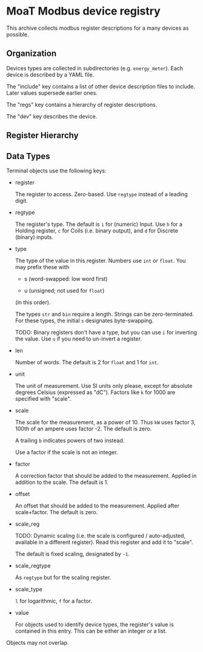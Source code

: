 # MoaT Modbus device registry

This archive collects modbus register descriptions for a many devices as
possible.

## Organization

Devices types are collected in subdirectories (e.g. `energy_meter`). Each
device is described by a YAML file.

The "include" key contains a list of other device description files to
include. Later values supersede earlier ones.

The "regs" key contains a hierarchy of register descriptions.

The "dev" key describes the device.

## Register Hierarchy

## Data Types

Terminal objects use the following keys:

* register

  The register to access. Zero-based. Use `regtype` instead of a leading
  digit.

* regtype

  The register's type. The default is `i` for (numeric) Input. Use `h` for
  a Holding register, `c` for Coils (i.e. binary output), and `d` for
  Discrete (binary) inputs.

* type

  The type of the value in this register. Numbers use `int` or `float`. You
  may prefix these with

  * s (word-swapped: low word first)

  * u (unsigned; not used for `float`)

  (in this order).

  The types `str` and `bin` require a length. Strings can be
  zero-terminated. For these types, the initial `s` designates
  byte-swapping.

  TODO: Binary registers don't have a type, but you can use `i` for inverting the
  value. Use `u` if you need to un-invert a register.

* len

  Number of words. The default is 2 for `float` and 1 for `int`.

* unit

  The unit of measurement. Use SI units only please, except for absolute degrees
  Celsius (expressed as "dC"). Factors like `k` for 1000 are specified with
  "scale".

* scale

  The scale for the measurement, as a power of 10. Thus `kW` uses factor 3,
  100th of an ampere uses factor -2. The default is zero.

  A trailing `b` indicates powers of two instead.

  Use a factor if the scale is not an integer.

* factor

  A correction factor that should be added to the measurement. Applied in
  addition to the scale. The default is 1.

* offset

  An offset that should be added to the measurement. Applied after
  scale+factor. The default is zero.

* scale\_reg

  TODO: Dynamic scaling (i.e. the scale is configured / auto-adjusted, available in a
  different register). Read this register and add it to "scale".

  The default is fixed scaling, designated by `-1`.

* scale\_regtype

  As `regtype` but for the scaling register.

* scale\_type

  `l` for logarithmic, `f` for a factor.

* value

  For objects used to identify device types, the register's value is
  contained in this entry. This can be either an integer or a list.


Objects may not overlap.
